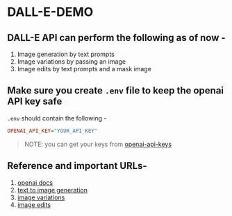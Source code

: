 # DALL-E-DEMO

## DALL-E API can perform the following as of now -

1. Image generation by text prompts
2. Image variations by passing an image
3. Image edits by text prompts and a mask image

## Make sure you create `.env` file to keep the openai API key safe

`.env` should contain the following -

```ini
OPENAI_API_KEY="YOUR_API_KEY"
```

> NOTE: you can get your keys from [openai-api-keys](https://platform.openai.com/account/api-keys)

## Reference and important URLs-

1. [openai docs](https://platform.openai.com/docs/guides/images)
2. [text to image generation](https://platform.openai.com/docs/guides/images/generations)
3. [image variations](https://platform.openai.com/docs/guides/images/variations)
4. [image edits](https://platform.openai.com/docs/guides/images/edits)
